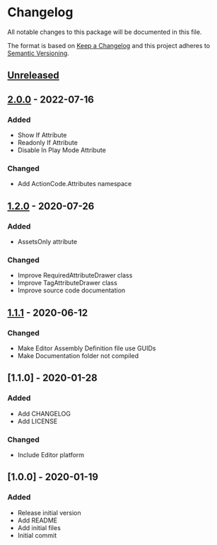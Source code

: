 # Changelog
All notable changes to this package will be documented in this file.

The format is based on [Keep a Changelog](http://keepachangelog.com/en/1.0.0/)
and this project adheres to [Semantic Versioning](http://semver.org/spec/v2.0.0.html).

## [Unreleased]

## [2.0.0] - 2022-07-16
### Added
- Show If Attribute
- Readonly If Attribute
- Disable In Play Mode Attribute

### Changed
- Add ActionCode.Attributes namespace

## [1.2.0] - 2020-07-26
### Added
- AssetsOnly attribute

### Changed
- Improve RequiredAttributeDrawer class
- Improve TagAttributeDrawer class
- Improve source code documentation

## [1.1.1] - 2020-06-12
### Changed
- Make Editor Assembly Definition file use GUIDs
- Make Documentation folder not compiled

## [1.1.0] - 2020-01-28
### Added
- Add CHANGELOG
- Add LICENSE

### Changed
- Include Editor platform

## [1.0.0] - 2020-01-19
### Added
- Release initial version
- Add README
- Add initial files
- Initial commit

[Unreleased]: https://github.com/HyagoOliveira/attributes/compare/2.0.0...main
[2.0.0]: https://github.com/HyagoOliveira/attributes/tree/2.0.0/
[1.2.0]: https://github.com/HyagoOliveira/attributes/tree/1.2.0/
[1.1.1]: https://github.com/HyagoOliveira/attributes/tree/1.1.0/
